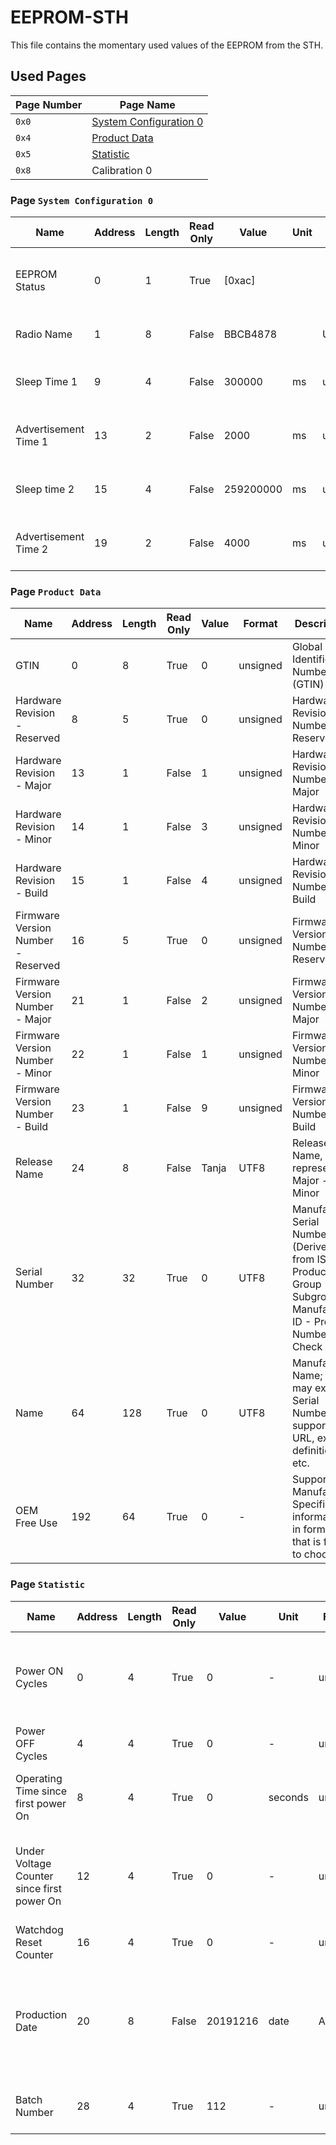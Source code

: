 # EEPROM-STH

This file contains the momentary used values of the EEPROM from the STH.

## Used Pages

| Page Number | Page Name                                            |
| ----------- | ---------------------------------------------------- |
| `0x0`       | [System Configuration 0](#page:system-configuration) |
| `0x4`       | [Product Data](#page:product-data)                   |
| `0x5`       | [Statistic](#page:statistic)                         |
| `0x8`       | Calibration 0                                        |

<a name="page:system-configuration"></a>

### Page `System Configuration 0`

| Name                 | Address | Length | Read Only | Value     | Unit | Format   | Description                                                  |
| -------------------- | ------- | ------ | --------- | --------- | ---- | -------- | ------------------------------------------------------------ |
| EEPROM Status        | 0       | 1      | True      | [0xac]    |      |          | Determines Initialised EERPOM iff 0xAC or locked EEPROM iff 0xCA |
| Radio Name           | 1       | 8      | False     | BBCB4878  |      | UTF8     | Defines Bluetooth advertisement name                         |
| Sleep Time 1         | 9       | 4      | False     | 300000    | ms   | unsigned | Time to from disconnect/power on to Sleep Mode 1 in ms       |
| Advertisement Time 1 | 13      | 2      | False     | 2000      | ms   | unsigned | Bluetooth Advertisement Time in ms for Sleep Mode 1          |
| Sleep time 2         | 15      | 4      | False     | 259200000 | ms   | unsinged | Time to from entering Sleep Mode 1 to Sleep Mode 2 in ms     |
| Advertisement Time 2 | 19      | 2      | False     | 4000      | ms   | unsinged | Bluetooth Advertisement Time in ms for Sleep Mode 2          |

<a name="page:product-data"></a>

### Page `Product Data`

| Name                               | Address | Length | Read Only | Value | Format   | Description                                                  |
| ---------------------------------- | ------- | ------ | --------- | ----- | -------- | ------------------------------------------------------------ |
| GTIN                               | 0       | 8      | True      | 0     | unsigned | Global Trade Identification Number (GTIN)                    |
| Hardware Revision - Reserved       | 8       | 5      | True      | 0     | unsigned | Hardware Revision Number - Reserved                          |
| Hardware Revision - Major          | 13      | 1      | False     | 1     | unsigned | Hardware Revision Number - Major                             |
| Hardware Revision - Minor          | 14      | 1      | False     | 3     | unsigned | Hardware Revision Number - Minor                             |
| Hardware Revision - Build          | 15      | 1      | False     | 4     | unsigned | Hardware Revision Number - Build                             |
| Firmware Version Number - Reserved | 16      | 5      | True      | 0     | unsigned | Firmware Version Number - Reserved                           |
| Firmware Version Number - Major    | 21      | 1      | False     | 2     | unsigned | Firmware Version Number - Major                              |
| Firmware Version Number - Minor    | 22      | 1      | False     | 1     | unsigned | Firmware Version Number - Minor                              |
| Firmware Version Number - Build    | 23      | 1      | False     | 9     | unsigned | Firmware Version Number - Build                              |
| Release Name                       | 24      | 8      | False     | Tanja | UTF8     | Release Name, represents Major - Minor                       |
| Serial Number                      | 32      | 32     | True      | 0     | UTF8     | Manufacture Serial Number (Derived from ISBN); Product Group - Subgroup - Manufacture ID - Product Number - Check Digit |
| Name                               | 64      | 128    | True      | 0     | UTF8     | Manufacture Name; This may extend Serial Number, supports URL, extend definition, etc. |
| OEM Free Use                       | 192     | 64     | True      | 0     | -        | Supports Manufacture Specific information in format that is free to choose |

<a name="page:statistic"></a>

### Page `Statistic`

| Name                                       | Address | Length | Read Only | Value    | Unit    | Format   | Description                                                  |
| ------------------------------------------ | ------- | ------ | --------- | -------- | ------- | -------- | ------------------------------------------------------------ |
| Power ON Cycles                            | 0       | 4      | True      | 0        | -       | unsigned | Power On Cycles since first reset(Note that a resets also counts as power on) |
| Power OFF Cycles                           | 4       | 4      | True      | 0        | -       | unsigned | Power Off Cycles since first reset                           |
| Operating Time since first power On        | 8       | 4      | True      | 0        | seconds | unsigned | Operating Time since first power On in seconds               |
| Under Voltage Counter since first power On | 12      | 4      | True      | 0        | -       | unsigned | Counts of under voltages that yields into turn off state(Brown Out) |
| Watchdog Reset Counter                     | 16      | 4      | True      | 0        | -       | unsigned | Watchdog Resets since first power on                         |
| Production Date                            | 20      | 8      | False     | 20191216 | date    | ASCII    | Production Date (EEPROM Production Write) in the format yyyymmdd (year month day) |
| Batch Number                               | 28      | 4      | True      | 112      | -       | unsigned | Consecutive number for manufactured devices                  |